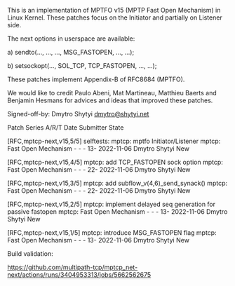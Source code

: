 This is an implementation of MPTFO v15 (MPTP Fast Open Mechanism) in Linux Kernel.
These patches focus on the Initiator and partially on Listener side.

The next options in userspace are available:

a) sendto(..., ..., ..., MSG_FASTOPEN, ..., ...);

b) setsockopt(..., SOL_TCP, TCP_FASTOPEN, ..., ...);

These patches implement Appendix-B of RFC8684 (MPTFO).

We would like to credit Paulo Abeni, Mat Martineau, Matthieu Baerts and
Benjamin Hesmans for advices and ideas that improved these patches.

Signed-off-by: Dmytro Shytyi <dmytro@shytyi.net>

Patch	                                                                                Series	                    A/R/T	Date	        Submitter	        State

[RFC,mptcp-next,v15,5/5] selftests: mptcp: mptfo Initiator/Listener	                    mptcp: Fast Open Mechanism  - - -	13-	2022-11-06	Dmytro Shytyi		New

[RFC,mptcp-next,v15,4/5] mptcp: add TCP_FASTOPEN sock option	                        mptcp: Fast Open Mechanism	- - -	22-	2022-11-06	Dmytro Shytyi		New

[RFC,mptcp-next,v15,3/5] mptcp: add subflow_v(4,6)_send_synack()	                    mptcp: Fast Open Mechanism	- - -	22-	2022-11-06	Dmytro Shytyi		New

[RFC,mptcp-next,v15,2/5] mptcp: implement delayed seq generation for passive fastopen	mptcp: Fast Open Mechanism	- - -	13-	2022-11-06	Dmytro Shytyi		New

[RFC,mptcp-next,v15,1/5] mptcp: introduce MSG_FASTOPEN flag	                            mptcp: Fast Open Mechanism	- - -	13-	2022-11-06	Dmytro Shytyi		New

Build validation:

https://github.com/multipath-tcp/mptcp_net-next/actions/runs/3404953313/jobs/5662562675
